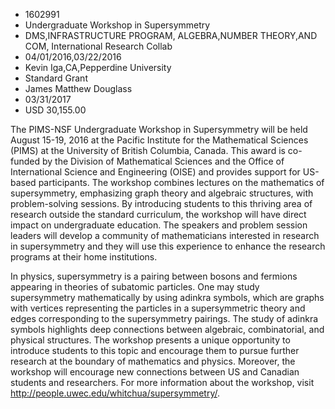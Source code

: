 
* 1602991
* Undergraduate Workshop in Supersymmetry
* DMS,INFRASTRUCTURE PROGRAM, ALGEBRA,NUMBER THEORY,AND COM, International Research Collab
* 04/01/2016,03/22/2016
* Kevin Iga,CA,Pepperdine University
* Standard Grant
* James Matthew Douglass
* 03/31/2017
* USD 30,155.00

The PIMS-NSF Undergraduate Workshop in Supersymmetry will be held August 15-19,
2016 at the Pacific Institute for the Mathematical Sciences (PIMS) at the
University of British Columbia, Canada. This award is co-funded by the Division
of Mathematical Sciences and the Office of International Science and Engineering
(OISE) and provides support for US-based participants. The workshop combines
lectures on the mathematics of supersymmetry, emphasizing graph theory and
algebraic structures, with problem-solving sessions. By introducing students to
this thriving area of research outside the standard curriculum, the workshop
will have direct impact on undergraduate education. The speakers and problem
session leaders will develop a community of mathematicians interested in
research in supersymmetry and they will use this experience to enhance the
research programs at their home institutions.

In physics, supersymmetry is a pairing between bosons and fermions appearing in
theories of subatomic particles. One may study supersymmetry mathematically by
using adinkra symbols, which are graphs with vertices representing the particles
in a supersymmetric theory and edges corresponding to the supersymmetry
pairings. The study of adinkra symbols highlights deep connections between
algebraic, combinatorial, and physical structures. The workshop presents a
unique opportunity to introduce students to this topic and encourage them to
pursue further research at the boundary of mathematics and physics. Moreover,
the workshop will encourage new connections between US and Canadian students and
researchers. For more information about the workshop, visit
http://people.uwec.edu/whitchua/supersymmetry/.
